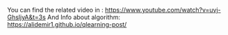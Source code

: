 You can find the related video in : https://www.youtube.com/watch?v=uvj-GhsljyA&t=3s
And Info about algorithm: https://alidemir1.github.io/qlearning-post/
